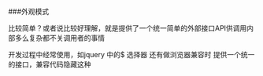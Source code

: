 ###外观模式

比较简单？或者说比较好理解，就是提供了一个统一简单的外部接口API供调用内部多么复杂都不关调用者的事情

开发过程中经常使用，如jquery 中的$ 选择器  还有做浏览器兼容时 提供一个统一的接口，兼容代码隐藏这种

